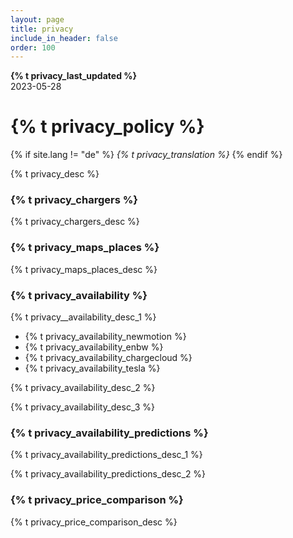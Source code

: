 ```yaml
---
layout: page
title: privacy
include_in_header: false
order: 100
---
```


**{% t privacy_last_updated %}**  
2023-05-28

# {% t privacy_policy %}
{% if site.lang != "de" %}
*{% t privacy_translation %}*
{% endif %}

{% t privacy_desc %}

### {% t privacy_chargers %}
{% t privacy_chargers_desc %}

### {% t privacy_maps_places %}
{% t privacy_maps_places_desc %}

### {% t privacy_availability %}
{% t privacy__availability_desc_1 %}

- {% t privacy_availability_newmotion %}
- {% t privacy_availability_enbw %}
- {% t privacy_availability_chargecloud %}
- {% t privacy_availability_tesla %}

{% t privacy_availability_desc_2 %}

{% t privacy_availability_desc_3 %}

### {% t privacy_availability_predictions %}
{% t privacy_availability_predictions_desc_1 %}

{% t privacy_availability_predictions_desc_2 %}

### {% t privacy_price_comparison %}
{% t privacy_price_comparison_desc %}